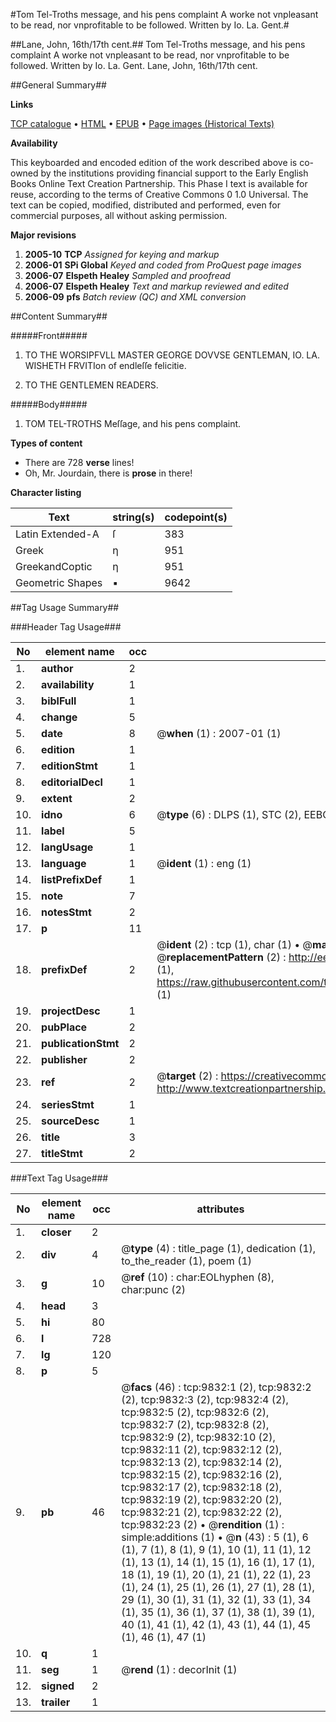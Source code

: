 #Tom Tel-Troths message, and his pens complaint A worke not vnpleasant to be read, nor vnprofitable to be followed. Written by Io. La. Gent.#

##Lane, John, 16th/17th cent.##
Tom Tel-Troths message, and his pens complaint A worke not vnpleasant to be read, nor vnprofitable to be followed. Written by Io. La. Gent.
Lane, John, 16th/17th cent.

##General Summary##

**Links**

[TCP catalogue](http://www.ota.ox.ac.uk/tcp/)  • 
[HTML](http://tei.it.ox.ac.uk/tcp/Texts-HTML/free/A05/A05047.html)  • 
[EPUB](http://tei.it.ox.ac.uk/tcp/Texts-EPUB/free/A05/A05047.epub) • 
[Page images (Historical Texts)](https://data.historicaltexts.jisc.ac.uk/view?pubId=eebo-99844973e&pageId=eebo-99844973e-9832-1)

**Availability**

This keyboarded and encoded edition of the
	       work described above is co-owned by the institutions
	       providing financial support to the Early English Books
	       Online Text Creation Partnership. This Phase I text is
	       available for reuse, according to the terms of Creative
	       Commons 0 1.0 Universal. The text can be copied,
	       modified, distributed and performed, even for
	       commercial purposes, all without asking permission.

**Major revisions**

1. __2005-10__ __TCP__ *Assigned for keying and markup*
1. __2006-01__ __SPi Global__ *Keyed and coded from ProQuest page images*
1. __2006-07__ __Elspeth Healey__ *Sampled and proofread*
1. __2006-07__ __Elspeth Healey__ *Text and markup reviewed and edited*
1. __2006-09__ __pfs__ *Batch review (QC) and XML conversion*

##Content Summary##

#####Front#####

1. TO THE WORSIPFVLL MASTER GEORGE DOVVSE GENTLEMAN, IO. LA. WISHETH FRVITIon of endleſſe felicitie.

1. TO THE GENTLEMEN READERS.

#####Body#####

1. TOM TEL-TROTHS Meſſage, and his pens complaint.

**Types of content**

  * There are 728 **verse** lines!
  * Oh, Mr. Jourdain, there is **prose** in there!

**Character listing**


|Text|string(s)|codepoint(s)|
|---|---|---|
|Latin Extended-A|ſ|383|
|Greek|η|951|
|GreekandCoptic|η|951|
|Geometric Shapes|▪|9642|

##Tag Usage Summary##

###Header Tag Usage###

|No|element name|occ|attributes|
|---|---|---|---|
|1.|__author__|2||
|2.|__availability__|1||
|3.|__biblFull__|1||
|4.|__change__|5||
|5.|__date__|8| @__when__ (1) : 2007-01 (1)|
|6.|__edition__|1||
|7.|__editionStmt__|1||
|8.|__editorialDecl__|1||
|9.|__extent__|2||
|10.|__idno__|6| @__type__ (6) : DLPS (1), STC (2), EEBO-CITATION (1), PROQUEST (1), VID (1)|
|11.|__label__|5||
|12.|__langUsage__|1||
|13.|__language__|1| @__ident__ (1) : eng (1)|
|14.|__listPrefixDef__|1||
|15.|__note__|7||
|16.|__notesStmt__|2||
|17.|__p__|11||
|18.|__prefixDef__|2| @__ident__ (2) : tcp (1), char (1)  •  @__matchPattern__ (2) : ([0-9\-]+):([0-9IVX]+) (1), (.+) (1)  •  @__replacementPattern__ (2) : http://eebo.chadwyck.com/downloadtiff?vid=$1&page=$2 (1), https://raw.githubusercontent.com/textcreationpartnership/Texts/master/tcpchars.xml#$1 (1)|
|19.|__projectDesc__|1||
|20.|__pubPlace__|2||
|21.|__publicationStmt__|2||
|22.|__publisher__|2||
|23.|__ref__|2| @__target__ (2) : https://creativecommons.org/publicdomain/zero/1.0/ (1), http://www.textcreationpartnership.org/docs/. (1)|
|24.|__seriesStmt__|1||
|25.|__sourceDesc__|1||
|26.|__title__|3||
|27.|__titleStmt__|2||


###Text Tag Usage###

|No|element name|occ|attributes|
|---|---|---|---|
|1.|__closer__|2||
|2.|__div__|4| @__type__ (4) : title_page (1), dedication (1), to_the_reader (1), poem (1)|
|3.|__g__|10| @__ref__ (10) : char:EOLhyphen (8), char:punc (2)|
|4.|__head__|3||
|5.|__hi__|80||
|6.|__l__|728||
|7.|__lg__|120||
|8.|__p__|5||
|9.|__pb__|46| @__facs__ (46) : tcp:9832:1 (2), tcp:9832:2 (2), tcp:9832:3 (2), tcp:9832:4 (2), tcp:9832:5 (2), tcp:9832:6 (2), tcp:9832:7 (2), tcp:9832:8 (2), tcp:9832:9 (2), tcp:9832:10 (2), tcp:9832:11 (2), tcp:9832:12 (2), tcp:9832:13 (2), tcp:9832:14 (2), tcp:9832:15 (2), tcp:9832:16 (2), tcp:9832:17 (2), tcp:9832:18 (2), tcp:9832:19 (2), tcp:9832:20 (2), tcp:9832:21 (2), tcp:9832:22 (2), tcp:9832:23 (2)  •  @__rendition__ (1) : simple:additions (1)  •  @__n__ (43) : 5 (1), 6 (1), 7 (1), 8 (1), 9 (1), 10 (1), 11 (1), 12 (1), 13 (1), 14 (1), 15 (1), 16 (1), 17 (1), 18 (1), 19 (1), 20 (1), 21 (1), 22 (1), 23 (1), 24 (1), 25 (1), 26 (1), 27 (1), 28 (1), 29 (1), 30 (1), 31 (1), 32 (1), 33 (1), 34 (1), 35 (1), 36 (1), 37 (1), 38 (1), 39 (1), 40 (1), 41 (1), 42 (1), 43 (1), 44 (1), 45 (1), 46 (1), 47 (1)|
|10.|__q__|1||
|11.|__seg__|1| @__rend__ (1) : decorInit (1)|
|12.|__signed__|2||
|13.|__trailer__|1||
